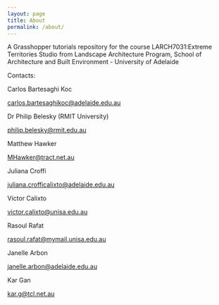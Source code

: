 ```yaml
---
layout: page
title: About
permalink: /about/
---
```


A Grasshopper tutorials repository for the course LARCH7031:Extreme Territories Studio from Landscape Architecture Program, School of Architecture and Built Environment - University of Adelaide

Contacts:

Carlos Bartesaghi Koc

[carlos.bartesaghikoc@adelaide.edu.au](mailto:carlos.bartesaghikoc@adelaide.edu.au )

Dr Philip Belesky (RMIT University)

[philip.belesky@rmit.edu.au](mailto:philip.belesky@rmit.edu.au)

Matthew Hawker

[MHawker@tract.net.au](mailto:mhawker@tract.net.au)

Juliana Croffi

[juliana.crofficalixto@adelaide.edu.au](mailto:juliana.crofficalixto@adelaide.edu.au)

Victor Calixto

[victor.calixto@unisa.edu.au](mailto:victor.calixto@unisa.edu.au])

Rasoul Rafat

[rasoul.rafat@mymail.unisa.edu.au](mailto:rasoul.rafat@mymail.unisa.edu.au)

Janelle Arbon

[janelle.arbon@adelaide.edu.au](mailto:janelle.arbon@adelaide.edu.au)

Kar Gan

[kar.g@tcl.net.au](mailto:kar.g@tcl.net.au)


